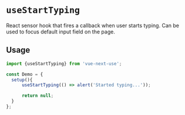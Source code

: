 # `useStartTyping`

React sensor hook that fires a callback when user starts typing. Can be used
to focus default input field on the page.

## Usage

```jsx
import {useStartTyping} from 'vue-next-use';

const Demo = {
  setup(){
      useStartTyping(() => alert('Started typing...'));

      return null;
  }
};
```
